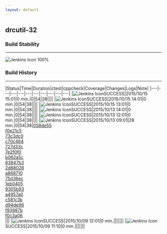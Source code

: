 ```yaml
---
layout: default
---
```

## drcutil-32
### Build Stability
___
![Jenkins Icon](http://jenkinshrg.github.io/images/48x48/health-80plus.png)
100%
  
### Build History
___
|Status|Time|Duration|<span class='badge'>ctest</span>|<span class='badge'>cppcheck</span>|Coverage|Changes|Logs|Note|
|---|---|---|---|---|---|---|---|---|---|
|![Jenkins Icon](http://jenkinshrg.github.io/images/24x24/blue.png)SUCCESS|2015/10/15 15:01|0 min.|0|54|38||||
|![Jenkins Icon](http://jenkinshrg.github.io/images/24x24/blue.png)SUCCESS|2015/10/15 14:01|0 min.|0|54|38||||
|![Jenkins Icon](http://jenkinshrg.github.io/images/24x24/blue.png)SUCCESS|2015/10/15 13:01|0 min.|0|54|38||||
|![Jenkins Icon](http://jenkinshrg.github.io/images/24x24/blue.png)SUCCESS|2015/10/13 14:01|0 min.|0|54|38||||
|![Jenkins Icon](http://jenkinshrg.github.io/images/24x24/blue.png)SUCCESS|2015/10/13 12:01|0 min.|0|54|38||||
|![Jenkins Icon](http://jenkinshrg.github.io/images/24x24/blue.png)SUCCESS|2015/10/13 09:01|28 min.|0|54|38|[058de55](https://github.com/fkanehiro/hrpsys-base/commit/058de55b4dc10abec741ccb11a184fba9bf04999)<br>[f0e21c5](https://github.com/fkanehiro/hrpsys-base/commit/f0e21c58e5c831dbb036ece9cf63597e6996134d)<br>[73c3dc0](https://github.com/fkanehiro/hrpsys-base/commit/73c3dc044a9037e8d073c78129426d4a09176ae3)<br>[c70c464](https://github.com/fkanehiro/hrpsys-base/commit/c70c46472c6a883fb7459b775af5d096e13889fd)<br>[727d33c](https://github.com/fkanehiro/hrpsys-base/commit/727d33c2a3b06ede346c77235d7727a6bc0188d4)<br>[7e2f0f0](https://github.com/fkanehiro/hrpsys-base/commit/7e2f0f008a5f497bd43717060789649006ccc07d)<br>[b062a5c](https://github.com/fkanehiro/hrpsys-base/commit/b062a5cc98ca2217eba6a64cb289607014d37302)<br>[63947b3](https://github.com/fkanehiro/hrpsys-base/commit/63947b325f1617bca1504f31164b639567dfce83)<br>[2d88028](https://github.com/fkanehiro/hrpsys-base/commit/2d8802808cb6e9e7c8edf18a82fdafa5a2150ac0)<br>[a868710](https://github.com/fkanehiro/hrpsys-base/commit/a86871024127237bf674700ffe2fb9236ca6bcb7)<br>[75d36ec](https://github.com/fkanehiro/hrpsys-base/commit/75d36ec939e70a17b2d12374cfd57620d723c44a)<br>[1eb0405](https://github.com/fkanehiro/hrpsys-base/commit/1eb0405927c6a178d1c424c1f29a159e3f73a697)<br>[9305b93](https://github.com/fkanehiro/hrpsys-base/commit/9305b9372f9fb2b7f66b3389071e9ecf247f591e)<br>[a4957a0](https://github.com/fkanehiro/hrpsys-base/commit/a4957a0e8ecfb0f1e1ae10ef5a1eb02140ad339d)<br>[c581c3b](https://github.com/fkanehiro/hrpsys-base/commit/c581c3b83dc2081bf99700595f18a0486584888b)<br>[d94de96](https://github.com/fkanehiro/hrpsys-base/commit/d94de969a4ddfa4cc224616cf00dc6a463332c57)<br>[f93987b](https://github.com/fkanehiro/hrpsys-base/commit/f93987bbff62e013f9e3d3a12969f7f68314f5b6)<br>[f0c3a06](https://github.com/fkanehiro/hrpsys-base/commit/f0c3a061cfc32610746cebe0a822dcd947726774)<br>|||
|![Jenkins Icon](http://jenkinshrg.github.io/images/24x24/blue.png)SUCCESS|2015/10/09 12:01|0 min.|||||||
|![Jenkins Icon](http://jenkinshrg.github.io/images/24x24/blue.png)SUCCESS|2015/10/09 11:10|0 min.|||||||
